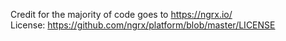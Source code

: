 Credit for the majority of code goes to https://ngrx.io/  
License: https://github.com/ngrx/platform/blob/master/LICENSE
